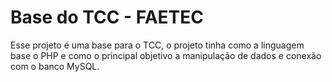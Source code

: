 <h1>Base do TCC - FAETEC</h1>

Esse projeto é uma base para o TCC, o projeto tinha como a linguagem base o PHP e como o principal objetivo a manipulação de dados e conexão com o banco MySQL. 
